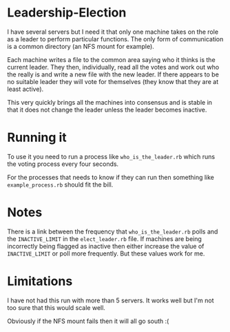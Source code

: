 # Leadership-Election
I have several servers but I need it that only one machine takes on the role as a leader to perform particular functions. The only form of communication is a common directory (an NFS mount for example).

Each machine writes a file to the common area saying who it thinks is the current leader. They then, individually, read all the votes and work out who the really is and write a new file with the new leader. If there appears to be no suitable leader they will vote for themselves (they know that they are at least active).

This very quickly brings all the machines into consensus and is stable in that it does not change the leader unless the leader becomes inactive.

# Running it

To use it you need to run a process like `who_is_the_leader.rb` which runs the voting process every four seconds.

For the processes that needs to know if they can run then something like  `example_process.rb` should fit the bill.

# Notes

There is a link between the frequency that `who_is_the_leader.rb` polls and the `INACTIVE_LIMIT` in the `elect_leader.rb` file. If machines are being incorrectly being flagged as inactive then either increase the value of `INACTIVE_LIMIT` or poll more frequently. But these values work for me.

# Limitations

I have not had this run with more than 5 servers. It works well but I'm not too sure that this would scale well.

Obviously if the NFS mount fails then it will all go south :(
